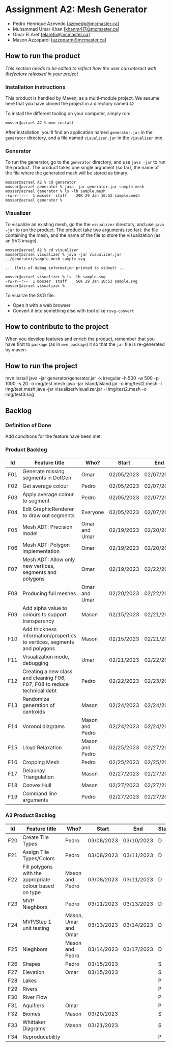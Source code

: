 # Assignment A2: Mesh Generator

  - Pedro Henrique Azevedo [azevedp@mcmaster.ca]
  - Muhammad Umar Khan [khanm417@mcmaster.ca]
  - Omar El Aref [elarefo@mcmaster.ca]
  - Mason Azzopardi [azzoparm@mcmaster.ca]

## How to run the product

_This section needs to be edited to reflect how the user can interact with thefeature released in your project_

### Installation instructions

This product is handled by Maven, as a multi-module project. We assume here that you have cloned the project in a directory named `A2`

To install the different tooling on your computer, simply run:

```
mosser@azrael A2 % mvn install
```

After installation, you'll find an application named `generator.jar` in the `generator` directory, and a file named `visualizer.jar` in the `visualizer` one. 

### Generator

To run the generator, go to the `generator` directory, and use `java -jar` to run the product. The product takes one single argument (so far), the name of the file where the generated mesh will be stored as binary.

```
mosser@azrael A2 % cd generator 
mosser@azrael generator % java -jar generator.jar sample.mesh
mosser@azrael generator % ls -lh sample.mesh
-rw-r--r--  1 mosser  staff    29K 29 Jan 10:52 sample.mesh
mosser@azrael generator % 
```

### Visualizer

To visualize an existing mesh, go the the `visualizer` directory, and use `java -jar` to run the product. The product take two arguments (so far): the file containing the mesh, and the name of the file to store the visualization (as an SVG image).

```
mosser@azrael A2 % cd visualizer 
mosser@azrael visualizer % java -jar visualizer.jar ../generator/sample.mesh sample.svg

... (lots of debug information printed to stdout) ...

mosser@azrael visualizer % ls -lh sample.svg
-rw-r--r--  1 mosser  staff    56K 29 Jan 10:53 sample.svg
mosser@azrael visualizer %
```
To viualize the SVG file:

  - Open it with a web browser
  - Convert it into something else with tool slike `rsvg-convert`

## How to contribute to the project

When you develop features and enrich the product, remember that you have first to `package` (as in `mvn package`) it so that the `jar` file is re-generated by maven.

## How to run the project
mvn install
java -jar generator/generator.jar -k irregular -h 500 -w 500 -p 1000 -s 20 -o img/test.mesh
java -jar island/island.jar -o img/test2.mesh -i img/test.mesh
java -jar visualizer/visualizer.jar -i img/test2.mesh -o img/test3.svg 

## Backlog

### Definition of Done

Add conditions for the feature have been met.

### Product Backlog

| Id | Feature title | Who? | Start | End | Status |
|:--:|---------------|------|-------|-----|--------|
| F01 | Generate missing segments in DotGen |   Omar   | 02/05/2023 |  02/07/2023   |   D    |
| F02 | Get average colour | Pedro  | 02/05/2023 | 02/07/2023  | D |
| F03 | Apply average colour to segment | Pedro  | 02/05/2023 | 02/07/2023  | D | 
| F04 | Edit GraphicRenderer to draw out segments | Everyone  | 02/05/2023 | 02/07/2023  | D  |
| F05 | Mesh ADT: Precision model | Omar and Umar | 02/19/2023 | 02/20/2023 | D |
| F06 | Mesh ADT: Polygon implementation | Omar | 02/19/2023 | 02/20/2023 | D |
| F07 | Mesh ADT: Allow only new vertices, segments and polygons | Omar | 02/19/2023 | 02/22/2023 | D |
| F08 | Producing full meshes | Omar and Umar | 02/20/2023 | 02/22/2023 | D |
| F09 | Add alpha value to colours to support transparency | Mason | 02/15/2023|02/21/2023 | D |
| F10 | Add thickness information/properties to vertices, segments and polygons | Mason | 02/15/2023|02/21/2023 |D |
| F11 | Visualization mode, debugging | Umar | 02/21/2023 | 02/22/2023 | D |
| F12 | Creating a new class and cleaning F06, F07, F08 to reduce technical debt | Pedro | 02/22/2023 | 02/23/2023 | D |
| F13 | Randomize generation of centroids | Mason | 02/24/2023 | 02/24/2023 | D |
| F14 | Voronoi diagrams | Mason and Pedro | 02/24/2023 | 02/24/2023 | D |
| F15 | Lloyd Relaxation | Mason and Pedro | 02/25/2023  | 02/27/2023  | D |
| F16 | Cropping Mesh | Pedro | 02/25/2023 | 02/25/2023 | D |
| F17 | Delaunay Triangulation | Mason | 02/27/2023 | 02/27/2023 | D |
| F18 | Convex Hull | Mason | 02/27/2023 | 02/27/2023 | D |
| F19 | Command line arguments | Pedro | 02/27/2023 | 02/27/2023 | D |

### A3 Product Backlog

| Id | Feature title | Who? | Start | End | Status |
|:--:|---------------|------|-------|-----|--------|
| F20 | Create Tile Types | Pedro | 03/08/2023 |  03/10/2023   | D |
| F21 | Assign Tile Types/Colors | Pedro | 03/08/2023 | 03/11/2023 | D |
| F22 | Fill polygons with the appropriate colour based on type | Mason and Pedro | 03/08/2023 |  03/11/2023 | D |
| F23 | MVP Nieghbors | Pedro | 03/11/2023 | 03/13/2023 | D |
| F24 | MVP/Step 1 unit testing | Mason, Umar and Omar | 03/13/2023 | 03/14/2023 | D |
| F25 | Nieghbors | Mason and Pedro | 03/14/2023 | 03/17/2023 | D |
| F26 | Shapes | Pedro | 03/15/2023 |  | S |
| F27 | Elevation | Omar | 03/15/2023 |  | S |
| F28 | Lakes | |  |  | P |
| F29 | Rivers |  |  |  | P |
| F30 | River Flow| |  |  | P |
| F31 | Aquifiers | Omar |  |  | P |
| F32 | Biomes | Mason | 03/20/2023 |  | S |
| F33 | Whittaker Diagrams | Mason | 03/21/2023 |  | S |
| F34 | Reproducability |  |  |  | P |


